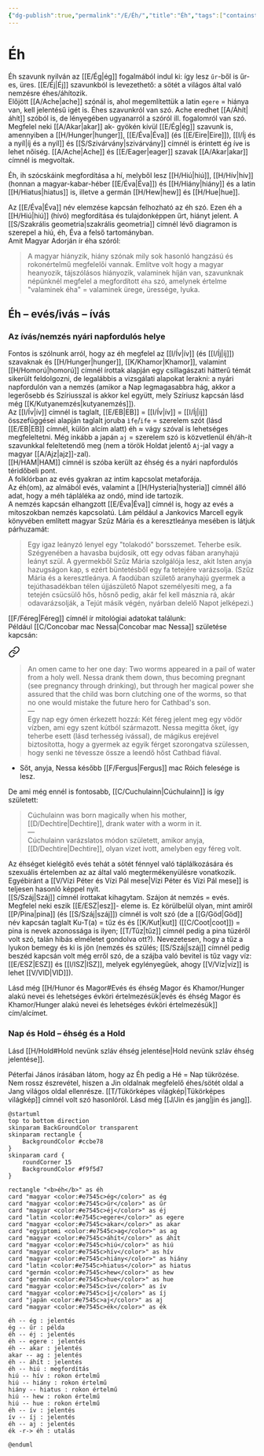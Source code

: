 ```yaml
---
{"dg-publish":true,"permalink":"/E/Éh/","title":"Éh","tags":["containstransclusions","Englishtexttranslated"],"created":"2024-11-06T16:20","updated":"2025-09-28T21:30"}
---
```



# Éh

Éh szavunk nyilván az [[E/Ég\|ég]] fogalmából indul ki: így lesz `űr`-ből is űr-es, üres. [[E/Éj\|Éj]] szavunkból is levezethető: a sötét a világos által való nemzésre éhes/áhítozik.  
Előjött [[A/Ache\|ache]] szónál is, ahol megemlítettük a latin `egere` = hiánya van, kell jelentésű igét is. Éhes szavunkról van szó. Ache eredhet [[A/Áhít\|áhít]] szóból is, de lényegében ugyanarról a szóról ill. fogalomról van szó.  
Megfelel neki [[A/Akar\|akar]] ak- gyökén kívül [[E/Ég\|ég]] szavunk is, amennyiben a [[H/Hunger\|hunger]], [[E/Éva\|Éva]] (és [[E/Eire\|Eire]]), [[I/Íj és a nyíl\|íj és a nyíl]] és [[S/Szivárvány\|szivárvány]] címnél is érintett ég íve is lehet nőiség. [[A/Ache\|Ache]] és [[E/Eager\|eager]] szavak [[A/Akar\|akar]] címnél is megvoltak.  

Éh, ih szócskáink megfordítása a hí, melyből lesz [[H/Hiú\|hiú]], [[H/Hív\|hív]] (honnan a magyar-kabar-héber [[E/Éva\|Éva]]) és [[H/Hiány\|hiány]] és a latin [[H/Hiatus\|hiatus]] is, illetve a germán [[H/Hew\|hew]] és [[H/Hue\|hue]].  

Az [[E/Éva\|Éva]] név elemzése kapcsán felhozható az éh szó. Ezen éh a [[H/Hiú\|hiú]] (hívó) megfordítása és tulajdonképpen űrt, hiányt jelent. A [[S/Szakrális geometria\|szakrális geometria]] címnél lévő diagramon is szerepel a hiú, éh, Éva a felső tartományban.  
Amit Magyar Adorján ír éha szóról:  
> A magyar hiányzik, hiány szónak mily sok hasonló hangzású és rokonértelmű megfelelői vannak. Említve volt hogy a magyar heanyozik, tájszólásos hiányozik, valaminek híján van, szavunknak népünknél megfelel a megfordított `éha` szó, amelynek értelme "valaminek éha" = valaminek ürege, üressége, lyuka.  

## Éh – evés/ivás – ívás

### Az ívás/nemzés nyári napfordulós helye

Fontos is szólnunk arról, hogy az éh megfelel az [[I/Ív\|ív]] (és [[I/Íj\|íj]]) szavaknak és [[H/Hunger\|hunger]], [[K/Khamor\|Khamor]], valamint [[H/Homorú\|homorú]] címnél írottak alapján egy csillagászati hátterű témát sikerült feldolgozni, de legalábbis a vizsgálati alapokat lerakni: a nyári napfordulón van a nemzés (amikor a Nap legmagasabbra hág, akkor a legerősebb és Szíriusszal is akkor kel együtt, mely Szíriusz kapcsán lásd még [[K/Kutyanemzés\|kutyanemzés]]).  
Az [[I/Ív\|ív]] címnél is taglalt, [[E/EB\|EB]] = [[I/Ív\|ív]] = [[I/Íj\|íj]] összefüggései alapján taglalt joruba `ìfẹ́`/`ife` = szerelem szót (lásd [[E/EB\|EB]] címnél, külön alcím alatt) éh ≈ vágy szóval is lehetséges megfeleltetni. Még inkább a japán `aj` = szerelem szó is közvetlenül éh/áh-ít szavunkkal feleltetendő meg (nem a török Holdat jelentő `Aj`-jal vagy a magyar [[A/Ajz\|ajz]]-zal).  
[[H/HAM\|HAM]] címnél is szóba került az éhség és a nyári napfordulós téridőbeli pont.  
A folklórban az evés gyakran az intim kapcsolat metaforája.  
Az éh(om), az almából evés, valamint a [[H/Hysteria\|hysteria]] címnél álló adat, hogy a méh tápláléka az ondó, mind ide tartozik.  
A nemzés kapcsán elhangzott [[E/Éva\|Éva]] címnél is, hogy az evés a mítoszokban nemzés kapcsolatú. Lám például a Jankovics Marcell egyik könyvében említett magyar Szűz Mária és a keresztleánya mesében is látjuk párhuzamát:  
> Egy igaz leányzó lenyel egy "tolakodó" borsszemet. Teherbe esik. Szégyenében a havasba bujdosik, ott egy odvas fában aranyhajú leányt szül. A gyermekből Szűz Mária szolgálója lesz, akit Isten anyja hazugságon kap, s ezért büntetésből egy fa tetejére varázsolja. (Szűz Mária és a keresztleánya. A faodúban születő aranyhajú gyermek a tejúthasadékban télen újjászülető Napot személyesíti meg, a fa tetején csücsülő hős, hősnő pedig, akár fel kell másznia rá, akár odavarázsolják, a Tejút másik végén, nyárban delelő Napot jelképezi.)  

[[F/Féreg\|Féreg]] címnél ír mitológiai adatokat találunk:  
Például [[C/Concobar mac Nessa\|Concobar mac Nessa]] születése kapcsán:  

<div class="transclusion internal-embed is-loaded"><a class="markdown-embed-link" href="/C/Concobar mac Nessa/#fb75s" aria-label="Open link"><svg xmlns="http://www.w3.org/2000/svg" width="24" height="24" viewBox="0 0 24 24" fill="none" stroke="currentColor" stroke-width="2" stroke-linecap="round" stroke-linejoin="round" class="svg-icon lucide-link"><path d="M10 13a5 5 0 0 0 7.54.54l3-3a5 5 0 0 0-7.07-7.07l-1.72 1.71"></path><path d="M14 11a5 5 0 0 0-7.54-.54l-3 3a5 5 0 0 0 7.07 7.07l1.71-1.71"></path></svg></a><div class="markdown-embed">



> An omen came to her one day: Two worms appeared in a pail of water from a holy well. Nessa drank them down, thus becoming pregnant (see pregnancy through drinking), but through her magical power she assured that the child was born clutching one of the worms, so that no one would mistake the future hero for Cathbad's son.  
> —  
> Egy nap egy ómen érkezett hozzá: Két féreg jelent meg egy vödör vízben, ami egy szent kútból származott. Nessa megitta őket, így teherbe esett (lásd terhesség ivással), de mágikus erejével biztosította, hogy a gyermek az egyik férget szorongatva szülessen, hogy senki ne tévessze össze a leendő hőst Cathbad fiával.  


</div></div>

- Sőt, anyja, Nessa később [[F/Fergus\|Fergus]] mac Róich felesége is lesz.

De ami még ennél is fontosabb, [[C/Cuchulainn\|Cúchulainn]] is így született:  
> Cúchulainn was born magically when his mother, [[D/Dechtire\|Dechtire]], drank water with a worm in it.  
> —  
> Cúchulainn varázslatos módon született, amikor anyja, [[D/Dechtire\|Dechtire]], olyan vizet ivott, amelyben egy féreg volt.  

Az éhséget kielégítő evés tehát a sötét fénnyel való táplálkozására és szexuális értelemben az az által való megtermékenyülésre vonatkozik.  
Egyébiránt a [[V/Vízi Péter és Vízi Pál mese\|Vízi Péter és Vízi Pál mese]] is teljesen hasonló képpel nyit.  
[[S/Száj\|Száj]] címnél írottakat kihagytam. Szájon át nemzés = evés.  
Megfelel neki eszik [[E/ESZ\|esz]]- eleme is. Ez körülbelül olyan, mint amiről [[P/Pina\|pina]] (és [[S/Száj\|száj]]) címnél is volt szó (de a [[G/Göd\|Göd]] név kapcsán taglalt Ku-T(a) = tűz és és [[K/Kut\|kut]] ([[C/Coot\|coot]]) = pina is nevek azonossága is ilyen; [[T/Tűz\|tűz]] címnél pedig a pina tüzéről volt szó, talán hibás elméletet gondolva ott?). Nevezetesen, hogy a tűz a lyukon bemegy és ki is jön (nemzés és szülés; [[S/Száj\|száj]] címnél pedig beszéd kapcsán volt még erről szó, de a szájba való bevitel is tűz vagy víz: [[E/ESZ\|ESZ]] és [[I/ISZ\|ISZ]], melyek egylényegűek, ahogy [[V/Víz\|víz]] is lehet [[V/VID\|VID]]).  

Lásd még [[H/Hunor és Magor#Evés és éhség Magor és Khamor/Hunger alakú nevei és lehetséges évköri értelmezésük\|evés és éhség Magor és Khamor/Hunger alakú nevei és lehetséges évköri értelmezésük]] cím/alcímet.  

### Nap és Hold – éhség és a Hold

Lásd [[H/Hold#Hold nevünk szláv éhség jelentése\|Hold nevünk szláv éhség jelentése]].  

Péterfai János írásában látom, hogy az Éh pedig a Hé = Nap tükrözése. Nem rossz észrevétel, hiszen a Jin oldalnak megfelelő éhes/sötét oldal a Jang világos oldal ellenrésze. [[T/Tükörképes világkép\|Tükörképes világkép]] címnél volt szó hasonlóról. Lásd még [[J/Jin és jang\|jin és jang]].  

```plantuml-svg
@startuml
top to bottom direction
skinparam BackGroundColor transparent
skinparam rectangle {
    BackgroundColor #ccbe78
}
skinparam card {
    roundCorner 15
    BackgroundColor #f9f5d7
}

rectangle "<b>éh</b>" as éh
card "magyar <color:#e7545c>ég</color>" as ég
card "magyar <color:#e7545c>űr</color>" as űr
card "magyar <color:#e7545c>éj</color>" as éj
card "latin <color:#e7545c>egere</color>" as egere
card "magyar <color:#e7545c>akar</color>" as akar
card "egyiptomi <color:#e7545c>ag</color>" as ag
card "magyar <color:#e7545c>áhít</color>" as áhít
card "magyar <color:#e7545c>hiú</color>" as hiú
card "magyar <color:#e7545c>hív</color>" as hív
card "magyar <color:#e7545c>hiány</color>" as hiány
card "latin <color:#e7545c>hiatus</color>" as hiatus
card "germán <color:#e7545c>hew</color>" as hew
card "germán <color:#e7545c>hue</color>" as hue
card "magyar <color:#e7545c>ív</color>" as ív
card "magyar <color:#e7545c>íj</color>" as íj
card "japán <color:#e7545c>aj</color>" as aj
card "magyar <color:#e7545c>ék</color>" as ék

éh -- ég : jelentés
ég -- űr : példa
éh -- éj : jelentés
éh -- egere : jelentés
éh -- akar : jelentés
akar -- ag : jelentés
éh -- áhít : jelentés
éh -- hiú : megfordítás
hiú -- hív : rokon értelmű
hiú -- hiány : rokon értelmű
hiány -- hiatus : rokon értelmű
hiú -- hew : rokon értelmű
hiú -- hue : rokon értelmű
éh -- ív : jelentés
ív -- íj : jelentés
éh -- aj : jelentés
ék -r-> éh : utalás

@enduml
```